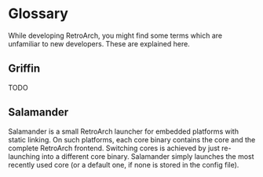 # Glossary

While developing RetroArch, you might find some terms which are unfamiliar to new developers. These are explained here.

## Griffin

TODO

## Salamander

Salamander is a small RetroArch launcher for embedded platforms with static linking. On such platforms, each core binary contains the core and the complete RetroArch frontend. Switching cores is achieved by just re-launching into a different core binary. Salamander simply launches the most recently used core (or a default one, if none is stored in the config file).

